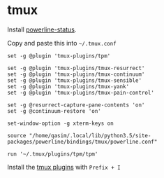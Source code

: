 # tmux

Install [powerline-status](https://powerline.readthedocs.io/en/latest/installation.html).

Copy and paste this into `~/.tmux.conf`

    set -g @plugin 'tmux-plugins/tpm'

    set -g @plugin 'tmux-plugins/tmux-resurrect'
    set -g @plugin 'tmux-plugins/tmux-continuum'
    set -g @plugin 'tmux-plugins/tmux-sensible'
    set -g @plugin 'tmux-plugins/tmux-yank'
    set -g @plugin 'tmux-plugins/tmux-pain-control'

    set -g @resurrect-capture-pane-contents 'on'
    set -g @continuum-restore 'on'

    set-window-option -g xterm-keys on

    source "/home/qasim/.local/lib/python3.5/site-packages/powerline/bindings/tmux/powerline.conf"

    run '~/.tmux/plugins/tpm/tpm'
    
Install the [tmux plugins](https://github.com/tmux-plugins/tpm) with `Prefix + I`
